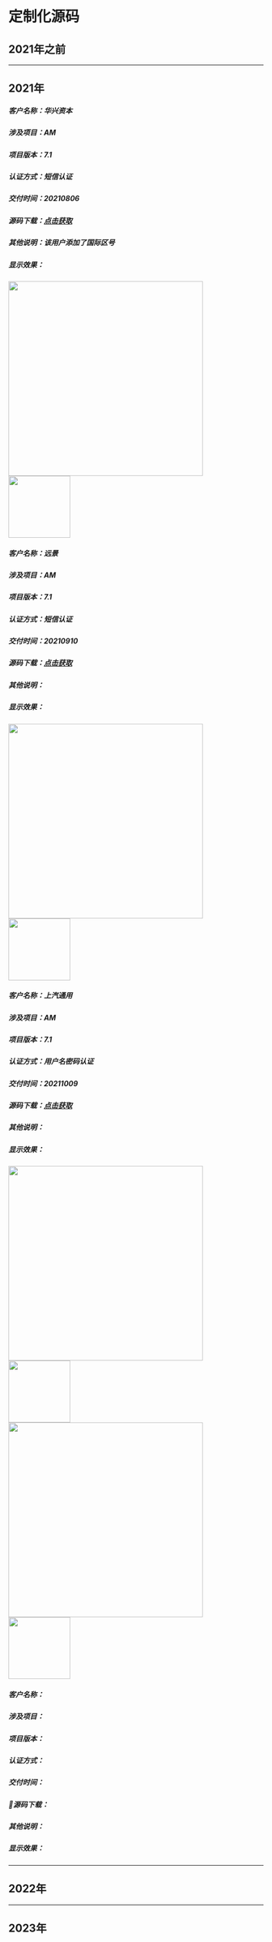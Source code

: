 # 定制化源码

## 2021年之前

---
## 2021年

##### 客户名称：华兴资本
##### 涉及项目：AM
##### 项目版本：7.1
##### 认证方式：短信认证
##### 交付时间：20210806
##### 源码下载：<a href="./华兴资本20210806.zip" target="_blank">点击获取</a>
##### 其他说明：该用户添加了国际区号
##### 显示效果：
<img src="./raw/华兴资本20210806/pc.png" width="384" />
<img src="./raw/华兴资本20210806/mobile.png" width="122" />

##### 客户名称：远景
##### 涉及项目：AM
##### 项目版本：7.1
##### 认证方式：短信认证
##### 交付时间：20210910
##### 源码下载：<a href="./远景20210910.zip" target="_blank">点击获取</a>
##### 其他说明：
##### 显示效果：
<img src="./raw/远景20210910/pc.png" width="384" />
<img src="./raw/远景20210910/mobile.png" width="122" />


##### 客户名称：上汽通用
##### 涉及项目：AM
##### 项目版本：7.1
##### 认证方式：用户名密码认证
##### 交付时间：20211009
##### 源码下载：<a href="./上汽通用20211009.zip" target="_blank">点击获取</a>
##### 其他说明：
##### 显示效果：
<img src="./raw/上汽通用20211009/pc.png" width="384" />
<img src="./raw/上汽通用20211009/mobile.png" width="122" />
<img src="./raw/上汽通用20211009/successPC.png" width="384" />
<img src="./raw/上汽通用20211009/successMobile.png" width="122" />

##### 客户名称：
##### 涉及项目：
##### 项目版本：
##### 认证方式：
##### 交付时间：
##### 源码下载：
##### 其他说明：
##### 显示效果：

---
## 2022年

---

## 2023年



